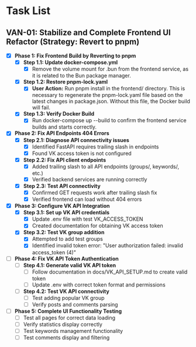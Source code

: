 # Task List

## VAN-01: Stabilize and Complete Frontend UI Refactor (Strategy: Revert to pnpm)

- [x] **Phase 1: Fix Frontend Build by Reverting to pnpm**
  - [x] **Step 1.1: Update docker-compose.yml**
    - [x] Remove the volume mount for .bun from the frontend service, as it is related to the Bun package manager.
  - [x] **Step 1.2: Restore pnpm-lock.yaml**
    - [x] **User Action:** Run pnpm install in the frontend/ directory. This is necessary to regenerate the pnpm-lock.yaml file based on the latest changes in package.json. Without this file, the Docker build will fail.
  - [x] **Step 1.3: Verify Docker Build**
    - [x] Run docker-compose up --build to confirm the frontend service builds and starts correctly.
- [x] **Phase 2: Fix API Endpoints 404 Errors**
  - [x] **Step 2.1: Diagnose API connectivity issues**
    - [x] Identified FastAPI requires trailing slash in endpoints
    - [x] Found VK access token is not configured
  - [x] **Step 2.2: Fix API client endpoints**
    - [x] Added trailing slash to all API endpoints (groups/, keywords/, etc.)
    - [x] Verified backend services are running correctly
  - [x] **Step 2.3: Test API connectivity**
    - [x] Confirmed GET requests work after trailing slash fix
    - [x] Verified frontend can load without 404 errors
- [x] **Phase 3: Configure VK API Integration**
  - [x] **Step 3.1: Set up VK API credentials**
    - [x] Update .env file with test VK_ACCESS_TOKEN
    - [x] Created documentation for obtaining VK access token
  - [x] **Step 3.2: Test VK group addition**
    - [x] Attempted to add test groups
    - [x] Identified invalid token error: "User authorization failed: invalid access_token (4)"
- [ ] **Phase 4: Fix VK API Token Authentication**
  - [ ] **Step 4.1: Generate valid VK API token**
    - [ ] Follow documentation in docs/VK_API_SETUP.md to create valid token
    - [ ] Update .env with correct token format and permissions
  - [ ] **Step 4.2: Test VK API connectivity**
    - [ ] Test adding popular VK group
    - [ ] Verify posts and comments parsing
- [ ] **Phase 5: Complete UI Functionality Testing**
  - [ ] Test all pages for correct data loading
  - [ ] Verify statistics display correctly
  - [ ] Test keywords management functionality
  - [ ] Test comments display and filtering
